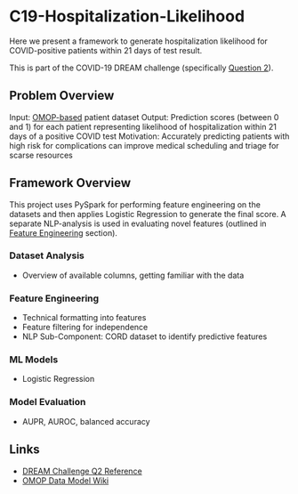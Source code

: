 # C19-Hospitalization-Likelihood
Here we present a framework to generate hospitalization likelihood for COVID-positive patients within 21 days of test result. 

This is part of the COVID-19 DREAM challenge (specifically [Question 2](https://www.synapse.org/#!Synapse:syn21849255/wiki/602406)).

## Problem Overview
Input: [OMOP-based](https://github.com/OHDSI/CommonDataModel/wiki) patient dataset
Output: Prediction scores (between 0 and 1) for each patient representing likelihood of hospitalization within 21 days of a positive COVID test
Motivation: Accurately predicting patients with high risk for complications can improve medical scheduling and triage for scarse resources

## Framework Overview
This project uses PySpark for performing feature engineering on the datasets and then applies Logistic Regression to generate the final score. A separate NLP-analysis is used in evaluating novel features (outlined in [Feature Engineering](#FeatureEngineering) section).

### Dataset Analysis
- Overview of available columns, getting familiar with the data

### Feature Engineering
- Technical formatting into features
- Feature filtering for independence
- NLP Sub-Component: CORD dataset to identify predictive features

### ML Models
- Logistic Regression

### Model Evaluation
- AUPR, AUROC, balanced accuracy

## Links
- [DREAM Challenge Q2 Reference](https://www.synapse.org/#!Synapse:syn21849255/wiki/602406)
- [OMOP Data Model Wiki](https://github.com/OHDSI/CommonDataModel/wiki)
